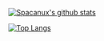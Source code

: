 [![Spacanux's github stats](https://github-readme-stats.vercel.app/api?username=spacanux&count_private=true&show_icons=true&theme=radical&hide_rank=false)](https://github.com/spacanux/github-readme-stats)

[![Top Langs](https://github-readme-stats.vercel.app/api/top-langs/?username=spacanux)](https://github.com/anuraghazra/github-readme-stats)
